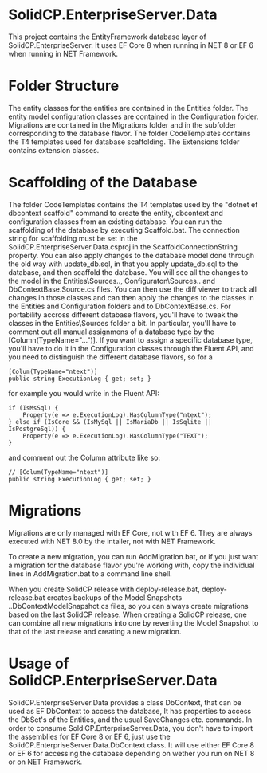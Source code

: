 ﻿# SolidCP.EnterpriseServer.Data
This project contains the EntityFramework database layer of SolidCP.EnterpriseServer. It uses EF Core 8 when running
in NET 8 or EF 6 when running in NET Framework.

# Folder Structure
The entity classes for the entities are contained in the Entities folder. The entity model configuration classes are
contained in the Configuration folder. Migrations are contained in the Migrations folder and in the subfolder
corresponding to the database flavor. The folder CodeTemplates contains the T4 templates used for database scaffolding.
The Extensions folder contains extension classes.

# Scaffolding of the Database
The folder CodeTemplates contains the T4 templates used by the "dotnet ef dbcontext scaffold" command to create the
entity, dbcontext and configuration classes from an existing database. You can run the scaffolding of the database
by executing Scaffold.bat. The connection string for scaffolding must be set in the
SolidCP.EnterpriseServer.Data.csproj in the ScaffoldConnectionString property.
You can also apply changes to the database model done through the old way with update_db.sql, in that you apply
update_db.sql to the database, and then scaffold the database. You will see all the changes to the model in the
Entities\Sources\.., Configuraton\Sources\.. and DbContextBase.Source.cs files. You can then use the diff viewer
to track all changes in those classes and can then apply the changes to the classes in the Entities and Configuration
folders and to DbContextBase.cs.
For portability accross different database flavors, you'll have to tweak the classes in the Entities\Sources folder a
bit. In particular, you'll have to comment out all manual assignmens of a database type by the
[Column(TypeName="...")]. If you want to assign a specific database type, you'll have to do it in the Configuration
classes through the Fluent API, and you need to distinguish the different database flavors, so for a
```
[Colum(TypeName="ntext")]
public string ExecutionLog { get; set; }
```
for example you would write in the Fluent API:
```
if (IsMsSql) {
    Property(e => e.ExecutionLog).HasColumnType("ntext");
} else if (IsCore && (IsMySql || IsMariaDb || IsSqlite || IsPostgreSql)) {
    Property(e => e.ExecutionLog).HasColumnType("TEXT");
}
```
and comment out the Column attribute like so:
```
// [Colum(TypeName="ntext")]
public string ExecutionLog { get; set; }
```

# Migrations
Migrations are only managed with EF Core, not with EF 6. They are always executed with NET 8.0 by the intaller,
not with NET Framework.

To create a new migration, you can run AddMigration.bat, or if you just want a migration for the database flavor
you're working with, copy the individual lines in AddMigration.bat to a command line shell.

When you create SolidCP release with deploy-release.bat, deploy-release.bat creates backups of the Model Snapshots
..DbContextModelSnapshot.cs files, so you can always create migrations based on the last SolidCP release. When
creating a SolidCP release, one can combine all new migrations into one by reverting the Model Snapshot to that
of the last release and creating a new migration.

# Usage of SolidCP.EnterpriseServer.Data
SolidCP.EnterpriseServer.Data provides a class DbContext, that can be used as EF DbContext to access the database,
It has properties to access the DbSet's of the Entities, and the usual SaveChanges etc. commands. In order to
consume SoldiCP.EnterpriseServer.Data, you don't have to import the assemblies for EF Core 8 or EF 6, just use the
SolidCP.EnterpriseServer.Data.DbContext class. It will use either EF Core 8 or EF 6 for accessing the database
depending on wether you run on NET 8 or on NET Framework.